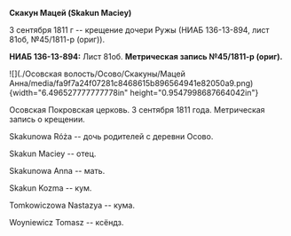 **Скакун Мацей (Skakun Maciey)**

3 сентября 1811 г -- крещение дочери Ружы (НИАБ 136-13-894, лист 81об,
№45/1811-р (ориг)).

**НИАБ 136-13-894:** Лист 81об. **Метрическая запись №45/1811-р
(ориг).**

![](./Осовская волость/Осово/Скакуны/Мацей Анна/media/fa9f7a24f07281c8468615b896564941e82050a9.png){width="6.496527777777778in"
height="0.9547998687664042in"}

Осовская Покровская церковь. 3 сентября 1811 года. Метрическая запись о
крещении.

Skakunowa Róża -- дочь родителей с деревни Осово.

Skakun Maciey -- отец.

Skakunowa Anna -- мать.

Skakun Kozma -- кум.

Tomkowiczowa Nastazya -- кума.

Woyniewicz Tomasz -- ксёндз.
